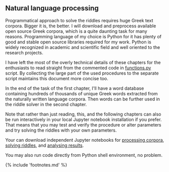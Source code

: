 ## Natural language processing

Programmatical approach to solve the riddles requires huge Greek text corpora.
Bigger it is, the better. I will download and preprocess available open source
Greek corpora, which is a quite daunting task for many reasons. Programming
language of my choice is Python<!-- cite author="python.org" title="Python" date="" location="" type="website" href="http://python.org" --> for it has plenty of good and stable open source
libraries required for my work. Python is widely recognized in academic and
scientific field and well oriented to the research projects.

I have left the most of the overly technical details of these chapters
for the enthusiasts to read straight from the commented code in
[functions.py](https://git.io/vAS2Z)<!-- cite author="Marko Manninen" title="functions.py" date="2018" location="" type="website" href="https://git.io/vAS2Z" --> script. By collecting the large
part of the used procedures to the separate script maintains this
document more concise too.

In the end of the task of the first chapter, I'll have a word database
containing hundreds of thousands of unique Greek words extracted from
the naturally written language corpora. Then words can be further used
in the riddle solver in the second chapter.

<!-- note -->
Note that rather than just reading, this, and the following chapters can also be
run interactively in your local Jupyter notebook<!-- cite author="jupyter.org" title="Jupyter notebook" date="" location="" type="website" href="https://jupyter.org" -->
installation if you prefer. That means that you may test and verify the
procedure or alter parameters and try solving the riddles with your own
parameters.
<!-- endnote -->

Your can download independent Jupyter notebooks for
[processing corpora](https://git.io/vASwM)<!-- cite author="Marko Manninen" title="Processing corpora" date="2018" location="" type="website" href="https://git.io/vASwM" -->,
[solving riddles](https://git.io/vASrY)<!-- cite author="Marko Manninen" title="Solving riddles" date="2018" location="" type="website" href="https://git.io/vASrY" -->, and
[analysing results](https://git.io/vASrY)<!-- cite author="Marko Manninen" title="Analysing results" date="2018" location="" type="website" href="https://git.io/vASrY" -->.

You may also run code directly from Python shell<!-- cite author="python.org" title="Python shell" date="" location="" type="website" href="https://www.python.org/shell/" -->
environment, no problem.

{% include 'footnotes.md' %}
